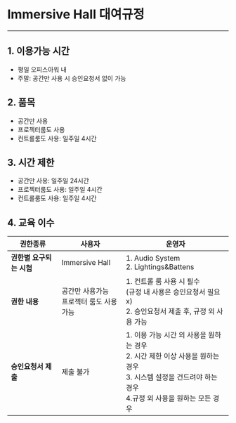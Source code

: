 # Immersive Hall 대여규정
- - -
## 1. 이용가능 시간
- 평일 오피스아워 내
- 주말: 공간만 사용 시 승인요청서 없이 가능

## 2. 품목
- 공간만 사용
- 프로젝터룸도 사용
- 컨트롤룸도 사용: 일주일 4시간

## 3. 시간 제한
- 공간만 사용: 일주일 24시간
- 프로젝터룸도 사용: 일주일 4시간
- 컨트롤룸도 사용: 일주일 4시간

## 4. **교육 이수**
| 권한종류            | 사용자                        | 운영자                                                                                                       |
|-----------------|----------------------------|-----------------------------------------------------------------------------------------------------------|
| **권한별 요구되는 시험** | Immersive Hall             | 1. Audio System <br>  2. Lightings&Battens                                                                |
| **권한 내용**       | 공간만 사용가능 <br> 프로젝터 룸도 사용가능 | 1. 컨트롤 룸 사용 시 필수 <br> (규정 내 사용은 승인요청서 필요 x) <br> 2. 승인요청서 제출 후, 규정 외 사용 가능                                |
| **승인요청서 제출**    | 제출 불가                      | 1. 이용 가능 시간 외 사용을 원하는 경우 <br> 2. 시간 제한 이상 사용을 원하는 경우 <br> 3. 시스템 설정을 건드려야 하는 경우 <br> 4.규정 외 사용을 원하는 모든 경우 |
